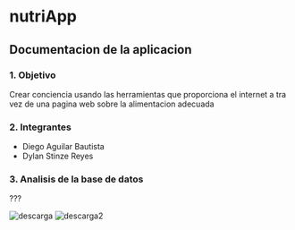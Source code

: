 # **nutriApp**
## **Documentacion de la aplicacion**
### 1. Objetivo
Crear conciencia usando las herramientas que proporciona el internet a tra vez de una pagina web sobre la alimentacion adecuada
### 2. Integrantes
   - Diego Aguilar Bautista 
   - Dylan Stinze Reyes

### 3. Analisis de la base de datos
???

![descarga](https://github.com/user-attachments/assets/12adfa91-1036-475d-82c8-11846bd69887)
![descarga2](https://github.com/user-attachments/assets/796745aa-646c-4494-9ac0-59f7ee3acd20)

